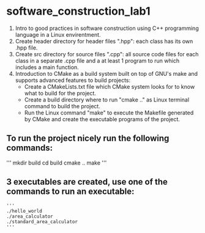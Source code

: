 # software_construction_lab1
1. Intro to good practices in software construction using C++ programming language in a Linux envirentment.
2. Create header directory for header files ".hpp": each class has its own .hpp file.
3. Create src directory for source files ".cpp": all source code files for each class in a separate .cpp file and a at least 1 program to run which includes a main function.
4. Introduction to CMake as a build system built on top of GNU's make and supports advanced features to build projects: 
    - Create a CMakeLists.txt file which CMake system looks for to know what to build for the project. 
    - Create a build directory where to run "cmake .." as Linux terminal command to build the project.
    - Run the Linux command "make" to execute the Makefile generated by CMake and create the executable programs of the project. 

## To run the project nicely run the following commands:
   '''
   mkdir build
   cd build
   cmake ..
   make
   '''
## 3 executables are created, use one of the commands to run an executable:
    '''
    ./hello_world
    ./area_calculator
    ./standard_area_calculator
    '''
